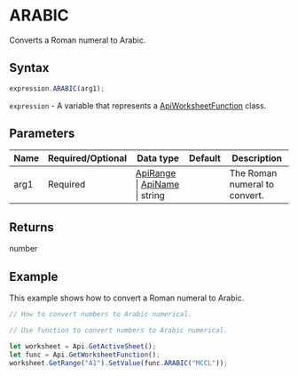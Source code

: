 # ARABIC

Converts a Roman numeral to Arabic.

## Syntax

```javascript
expression.ARABIC(arg1);
```

`expression` - A variable that represents a [ApiWorksheetFunction](../ApiWorksheetFunction.md) class.

## Parameters

| **Name** | **Required/Optional** | **Data type** | **Default** | **Description** |
| ------------- | ------------- | ------------- | ------------- | ------------- |
| arg1 | Required | [ApiRange](../../ApiRange/ApiRange.md) \| [ApiName](../../ApiName/ApiName.md) \| string |  | The Roman numeral to convert. |

## Returns

number

## Example

This example shows how to convert a Roman numeral to Arabic.

```javascript editor-xlsx
// How to convert numbers to Arabic numerical.

// Use function to convert numbers to Arabic numerical.

let worksheet = Api.GetActiveSheet();
let func = Api.GetWorksheetFunction();
worksheet.GetRange("A1").SetValue(func.ARABIC("MCCL"));
```
